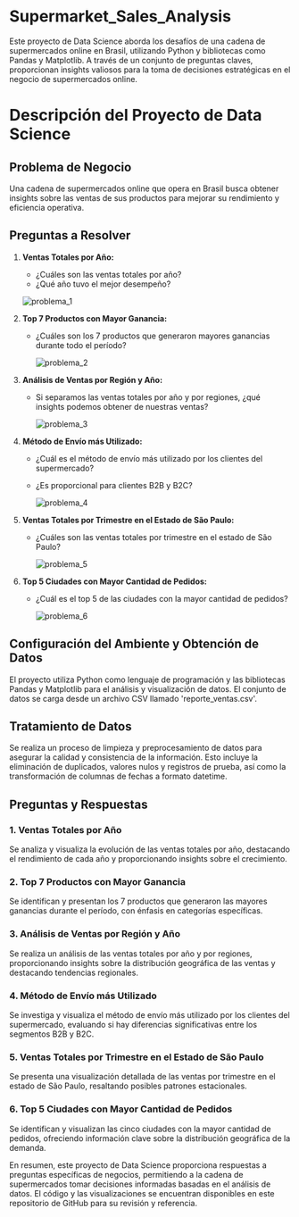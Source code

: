 # Supermarket_Sales_Analysis
Este proyecto de Data Science aborda los desafíos de una cadena de supermercados online en Brasil, utilizando Python y bibliotecas como Pandas y Matplotlib. A través de un conjunto de preguntas claves, proporcionan insights valiosos para la toma de decisiones estratégicas en el negocio de supermercados online.

# Descripción del Proyecto de Data Science

## Problema de Negocio

Una cadena de supermercados online que opera en Brasil busca obtener insights sobre las ventas de sus productos para mejorar su rendimiento y eficiencia operativa.

## Preguntas a Resolver

1. **Ventas Totales por Año:**
   - ¿Cuáles son las ventas totales por año?
   - ¿Qué año tuvo el mejor desempeño?
  
   ![problema_1](https://github.com/BrunoGonzaloEstrada/Supermarket_Sales_Analysis/assets/148375715/066283c5-ebdc-4ea1-84d0-86fb0b1f0c9e)


2. **Top 7 Productos con Mayor Ganancia:**
   - ¿Cuáles son los 7 productos que generaron mayores ganancias durante todo el período?
  
     ![problema_2](https://github.com/BrunoGonzaloEstrada/Supermarket_Sales_Analysis/assets/148375715/2ee8af85-b746-4262-9fe2-19b5baf6eebc)


3. **Análisis de Ventas por Región y Año:**
   - Si separamos las ventas totales por año y por regiones, ¿qué insights podemos obtener de nuestras ventas?
  
     ![problema_3](https://github.com/BrunoGonzaloEstrada/Supermarket_Sales_Analysis/assets/148375715/b83572df-7d98-45e3-a533-7cd226cd5535)


4. **Método de Envío más Utilizado:**
   - ¿Cuál es el método de envío más utilizado por los clientes del supermercado?
   - ¿Es proporcional para clientes B2B y B2C?
  
     ![problema_4](https://github.com/BrunoGonzaloEstrada/Supermarket_Sales_Analysis/assets/148375715/ee0f8812-b717-493a-ae85-324091fe5b30)


5. **Ventas Totales por Trimestre en el Estado de São Paulo:**
   - ¿Cuáles son las ventas totales por trimestre en el estado de São Paulo?
  
     ![problema_5](https://github.com/BrunoGonzaloEstrada/Supermarket_Sales_Analysis/assets/148375715/5aaf446e-252a-484c-ba0b-0417502b9766)


6. **Top 5 Ciudades con Mayor Cantidad de Pedidos:**
   - ¿Cuál es el top 5 de las ciudades con la mayor cantidad de pedidos?
  
     ![problema_6](https://github.com/BrunoGonzaloEstrada/Supermarket_Sales_Analysis/assets/148375715/927d05b4-8f6a-4eea-b16f-52fdedffc900)


## Configuración del Ambiente y Obtención de Datos

El proyecto utiliza Python como lenguaje de programación y las bibliotecas Pandas y Matplotlib para el análisis y visualización de datos. El conjunto de datos se carga desde un archivo CSV llamado 'reporte_ventas.csv'.

## Tratamiento de Datos

Se realiza un proceso de limpieza y preprocesamiento de datos para asegurar la calidad y consistencia de la información. Esto incluye la eliminación de duplicados, valores nulos y registros de prueba, así como la transformación de columnas de fechas a formato datetime.

## Preguntas y Respuestas

### 1. Ventas Totales por Año

Se analiza y visualiza la evolución de las ventas totales por año, destacando el rendimiento de cada año y proporcionando insights sobre el crecimiento.

### 2. Top 7 Productos con Mayor Ganancia

Se identifican y presentan los 7 productos que generaron las mayores ganancias durante el período, con énfasis en categorías específicas.

### 3. Análisis de Ventas por Región y Año

Se realiza un análisis de las ventas totales por año y por regiones, proporcionando insights sobre la distribución geográfica de las ventas y destacando tendencias regionales.

### 4. Método de Envío más Utilizado

Se investiga y visualiza el método de envío más utilizado por los clientes del supermercado, evaluando si hay diferencias significativas entre los segmentos B2B y B2C.

### 5. Ventas Totales por Trimestre en el Estado de São Paulo

Se presenta una visualización detallada de las ventas por trimestre en el estado de São Paulo, resaltando posibles patrones estacionales.

### 6. Top 5 Ciudades con Mayor Cantidad de Pedidos

Se identifican y visualizan las cinco ciudades con la mayor cantidad de pedidos, ofreciendo información clave sobre la distribución geográfica de la demanda.

En resumen, este proyecto de Data Science proporciona respuestas a preguntas específicas de negocios, permitiendo a la cadena de supermercados tomar decisiones informadas basadas en el análisis de datos. El código y las visualizaciones se encuentran disponibles en este repositorio de GitHub para su revisión y referencia.

